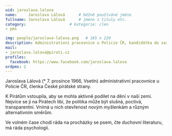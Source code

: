 ```yaml
---
uid: jaroslava.lalova
name:     Jaroslava Lálová  	# běžně používáné jméno
fullname: Jaroslava Lálová  	# jméno s tituly etc.
category:                   # kategorie: clen
- pms

img: people/jaroslava-lalova.png   # 165 x 220
description: Administrativní pracovnice u Policie ČR, kandidátka do zastupitelstva ve Vsetíně. # kratký popis, max 160 znaků
mail:
- jaroslava.lalova@pirati.cz
profiles:
  facebook: https://www.facebook.com/jaroslava.lalova
ordpms: 2
---
```


Jaroslava Lálová (* 7. prosince 1966, Vsetín) administrativní pracovnice u Policie ČR, členka České pirátské strany.

K Pirátům vstoupila, aby se mohla aktivně podílet na dění v naší zemi. Nejvíce se ji na Pirátech libí, že politika může být slušná, poctivá, transparentní. Vnímá u nich otevřenost novým myšlenkám a různým alternativním směrům.

Ve volném čase chodí ráda na procházky se psem, čte duchovní literaturu, má ráda psychologii.
